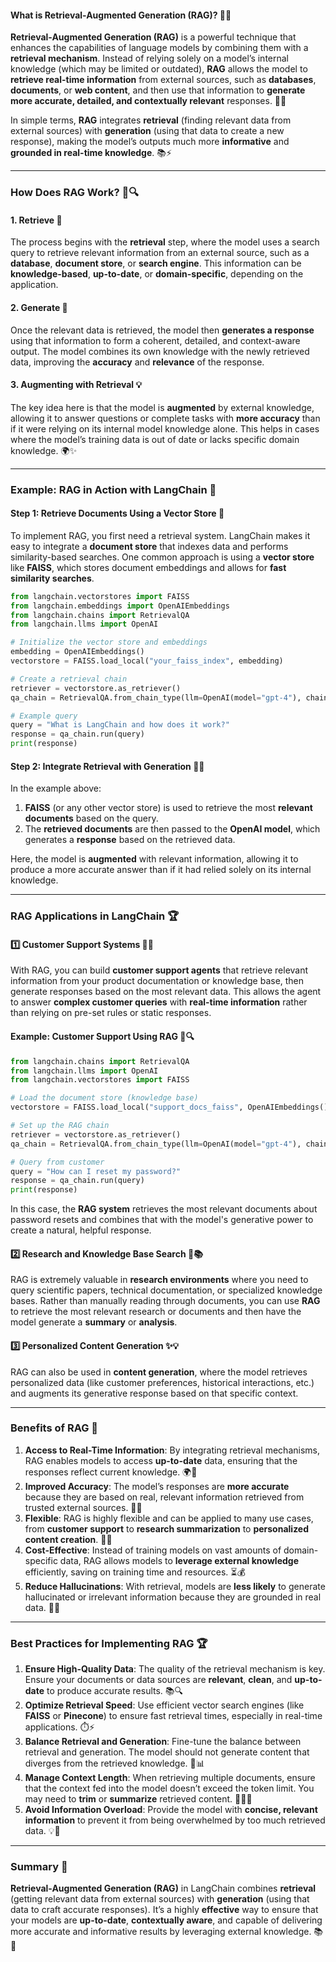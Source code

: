 
#### What is **Retrieval-Augmented Generation (RAG)**? 🌟📖
**Retrieval-Augmented Generation (RAG)** is a powerful technique that enhances the capabilities of language models by combining them with a **retrieval mechanism**. Instead of relying solely on a model’s internal knowledge (which may be limited or outdated), **RAG** allows the model to **retrieve real-time information** from external sources, such as **databases**, **documents**, or **web content**, and then use that information to **generate more accurate, detailed, and contextually relevant** responses. 🔄💡

In simple terms, **RAG** integrates **retrieval** (finding relevant data from external sources) with **generation** (using that data to create a new response), making the model’s outputs much more **informative** and **grounded in real-time knowledge**. 📚⚡

---

### How Does RAG Work? 🧠🔍

#### **1. Retrieve** 📄
The process begins with the **retrieval** step, where the model uses a search query to retrieve relevant information from an external source, such as a **database**, **document store**, or **search engine**. This information can be **knowledge-based**, **up-to-date**, or **domain-specific**, depending on the application.

#### **2. Generate** 📝
Once the relevant data is retrieved, the model then **generates a response** using that information to form a coherent, detailed, and context-aware output. The model combines its own knowledge with the newly retrieved data, improving the **accuracy** and **relevance** of the response.

#### **3. Augmenting with Retrieval** 💡
The key idea here is that the model is **augmented** by external knowledge, allowing it to answer questions or complete tasks with **more accuracy** than if it were relying on its internal model knowledge alone. This helps in cases where the model’s training data is out of date or lacks specific domain knowledge. 🌍✨

---

### Example: RAG in Action with LangChain 🚀

#### Step 1: Retrieve Documents Using a Vector Store 🔎
To implement RAG, you first need a retrieval system. LangChain makes it easy to integrate a **document store** that indexes data and performs similarity-based searches. One common approach is using a **vector store** like **FAISS**, which stores document embeddings and allows for **fast similarity searches**.

```python
from langchain.vectorstores import FAISS
from langchain.embeddings import OpenAIEmbeddings
from langchain.chains import RetrievalQA
from langchain.llms import OpenAI

# Initialize the vector store and embeddings
embedding = OpenAIEmbeddings()
vectorstore = FAISS.load_local("your_faiss_index", embedding)

# Create a retrieval chain
retriever = vectorstore.as_retriever()
qa_chain = RetrievalQA.from_chain_type(llm=OpenAI(model="gpt-4"), chain_type="stuff", retriever=retriever)

# Example query
query = "What is LangChain and how does it work?"
response = qa_chain.run(query)
print(response)
```

#### Step 2: Integrate Retrieval with Generation 🔄🧠
In the example above:
1. **FAISS** (or any other vector store) is used to retrieve the most **relevant documents** based on the query.
2. The **retrieved documents** are then passed to the **OpenAI model**, which generates a **response** based on the retrieved data.

Here, the model is **augmented** with relevant information, allowing it to produce a more accurate answer than if it had relied solely on its internal knowledge.

---

### RAG Applications in LangChain 🏆

#### 1️⃣ **Customer Support Systems** 🤖💬
With RAG, you can build **customer support agents** that retrieve relevant information from your product documentation or knowledge base, then generate responses based on the most relevant data. This allows the agent to answer **complex customer queries** with **real-time information** rather than relying on pre-set rules or static responses.

#### Example: Customer Support Using RAG 🤔🔍

```python
from langchain.chains import RetrievalQA
from langchain.llms import OpenAI
from langchain.vectorstores import FAISS

# Load the document store (knowledge base)
vectorstore = FAISS.load_local("support_docs_faiss", OpenAIEmbeddings())

# Set up the RAG chain
retriever = vectorstore.as_retriever()
qa_chain = RetrievalQA.from_chain_type(llm=OpenAI(model="gpt-4"), chain_type="stuff", retriever=retriever)

# Query from customer
query = "How can I reset my password?"
response = qa_chain.run(query)
print(response)
```

In this case, the **RAG system** retrieves the most relevant documents about password resets and combines that with the model's generative power to create a natural, helpful response.

#### 2️⃣ **Research and Knowledge Base Search** 🔬📚
RAG is extremely valuable in **research environments** where you need to query scientific papers, technical documentation, or specialized knowledge bases. Rather than manually reading through documents, you can use **RAG** to retrieve the most relevant research or documents and then have the model generate a **summary** or **analysis**.

#### 3️⃣ **Personalized Content Generation** ✨💡
RAG can also be used in **content generation**, where the model retrieves personalized data (like customer preferences, historical interactions, etc.) and augments its generative response based on that specific context.

---

### Benefits of RAG 🌟

1. **Access to Real-Time Information**: By integrating retrieval mechanisms, RAG enables models to access **up-to-date** data, ensuring that the responses reflect current knowledge. 🌍📅
2. **Improved Accuracy**: The model’s responses are **more accurate** because they are based on real, relevant information retrieved from trusted external sources. 🎯📖
3. **Flexible**: RAG is highly flexible and can be applied to many use cases, from **customer support** to **research summarization** to **personalized content creation**. 🔄💼
4. **Cost-Effective**: Instead of training models on vast amounts of domain-specific data, RAG allows models to **leverage external knowledge** efficiently, saving on training time and resources. ⏳💰
5. **Reduce Hallucinations**: With retrieval, models are **less likely** to generate hallucinated or irrelevant information because they are grounded in real data. 🌱🧠

---

### Best Practices for Implementing RAG 🏆

1. **Ensure High-Quality Data**: The quality of the retrieval mechanism is key. Ensure your documents or data sources are **relevant**, **clean**, and **up-to-date** to produce accurate results. 📚🔍
2. **Optimize Retrieval Speed**: Use efficient vector search engines (like **FAISS** or **Pinecone**) to ensure fast retrieval times, especially in real-time applications. ⏱️⚡
3. **Balance Retrieval and Generation**: Fine-tune the balance between retrieval and generation. The model should not generate content that diverges from the retrieved knowledge. 🎯📊
4. **Manage Context Length**: When retrieving multiple documents, ensure that the context fed into the model doesn’t exceed the token limit. You may need to **trim** or **summarize** retrieved content. 🧑‍💻📏
5. **Avoid Information Overload**: Provide the model with **concise, relevant information** to prevent it from being overwhelmed by too much retrieved data. 💡🚫

---

### Summary 🌟
**Retrieval-Augmented Generation (RAG)** in LangChain combines **retrieval** (getting relevant data from external sources) with **generation** (using that data to craft accurate responses). It’s a highly **effective** way to ensure that your models are **up-to-date**, **contextually aware**, and capable of delivering more accurate and informative results by leveraging external knowledge. 📚🤖

